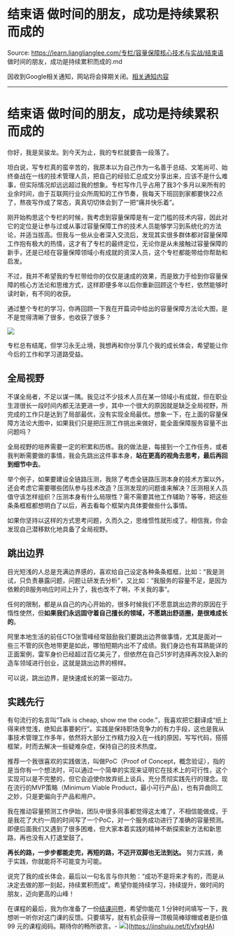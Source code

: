 # 结束语 做时间的朋友，成功是持续累积而成的 

Source: https://learn.lianglianglee.com/专栏/容量保障核心技术与实战/结束语 做时间的朋友，成功是持续累积而成的.md

因收到Google相关通知，网站将会择期关闭。[相关通知内容](https://lumendatabase.org/notices/44265620)

---

# 结束语 做时间的朋友，成功是持续累积而成的

你好，我是吴骏龙。到今天为止，我的专栏就要告一段落了。

坦白说，写专栏真的蛮辛苦的，我原本以为自己作为一名善于总结、文笔尚可、始终奋战在一线的技术管理人员，把自己的经验汇总成文分享出来，应该不是什么难事，但实际情况却远远超过我的想象。专栏写作几乎占用了我3个多月以来所有的业余时间，由于互联网行业众所周知的工作节奏，我每天下班回到家都要快22点了，熬夜写作成了常态，真真切切体会到了一把“痛并快乐着”。

刚开始构思这个专栏的时候，我考虑到容量保障是有一定门槛的技术内容，因此对它的定位是让参与过或从事过容量保障工作的技术人员能够学习到系统化的方法论，并适当拔高。但我与一些从业者深入交流后，发现其实很多群体都对容量保障工作抱有极大的热情，这才有了专栏的最终定位，无论你是从未接触过容量保障的新手，还是已经在容量保障领域小有成就的资深人员，这个专栏都能带给你帮助和启发。

不过，我并不希望我的专栏带给你的仅仅是速成的效果，而是致力于给到你容量保障的核心方法论和思维方式，这样即便多年以后你重新回顾这个专栏，依然能够时读时新，有不同的收获。

通过整个专栏的学习，你再回顾一下我在开篇词中给出的容量保障方法论大图，是不是觉得清晰了很多，也收获了很多？

![](assets/5bf22a0a47071ab80def7e88f4e3f67d.png)

专栏总有结尾，但学习永无止境，我想再和你分享几个我的成长体会，希望能让你今后的工作和学习道路受益。

## 全局视野

不谋全局者，不足以谋一隅。我见过不少技术人员在某一领域小有成就，但在职业生涯很长一段时间内都无法更进一步，其中一个很大的原因就是缺乏全局视野，所完成的工作只是达到了局部最优，没有实现全局最优。想象一下，在上面的容量保障方法论大图中，如果我们只是把压测工作挑出来做好，能全面保障服务容量不出问题吗？

全局视野的培养需要一定的积累和历练。我的做法是，每接到一个工作任务，或者我判断需要做的事情，我会先跳出这件事本身，**站在更高的视角去思考，最后再回到细节中去**。

举个例子，如果要建设全链路压测，我除了考虑全链路压测本身的技术方案以外，还会考虑它需要哪些团队参与技术改造？压测发现的问题谁来解决？压测相关人员值守该怎样组织？压测本身有什么局限性？需不需要其他工作辅助？等等，把这些条条框框都想明白了以后，再去看每个框架内具体要做些什么事情。

如果你坚持以这样的方式思考问题，久而久之，思维惯性就形成了。相信我，你会发现自己潜移默化地具备了全局视野。

## 跳出边界

目光短浅的人总是充满边界感的，喜欢给自己设定各种条条框框，比如：“我是测试，只负责暴露问题，问题让研发去分析”，又比如：“我服务的容量不足，是因为依赖的B服务响应时间上升了，我也改不了啊，不关我的事”。

任何的限制，都是从自己的内心开始的，很多时候我们不愿意跳出边界的原因在于惰性使然，但**如果我们永远固守着自己擅长的领域，不愿跳出舒适圈，是很难成长的**。

阿里本地生活的前任CTO张雪峰经常鼓励我们要跳出边界做事情，尤其是面对一些三不管的灰色地带更是如此，哪怕短期内出不了成绩。我们身边也有耳熟能详的正面案例，雷军身价已经超过百亿美元了，但依然在自己51岁时选择再次投入新的造车领域进行创业，这就是跳出边界的榜样。

可以说，跳出边界，是快速成长的第一驱动力。

## 实践先行

有句流行的名言叫“Talk is cheap, show me the code.”，我喜欢把它翻译成“纸上得来终觉浅，绝知此事要躬行”。实践是保持职场竞争力的有力手段，这也是我从事技术管理工作多年，依然将大部分工作精力投入在一线的原因，写写代码，搭搭框架，时而去解决一些疑难杂症，保持自己的技术热度。

推荐一个我很喜欢的实践做法，叫做PoC（Proof of Concept，概念验证），指的是当你有一个想法时，可以通过一个简单的实现来证明它在技术上的可行性，这个实现可以是不完整的，但它会迫使你放弃纸上谈兵，充分贯彻实践先行的理念。现在流行的MVP策略（Minimum Viable Product，最小可行产品），也有异曲同工之妙，只是更偏向于产品和用户。

我在推动容量预测工作伊始，团队中很多同事都觉得这太难了，不相信能做成，于是我花了大约一周的时间写了一个PoC，对一个服务成功进行了准确的容量预测。即便后面我们又遇到了很多困难，但大家本着实践的精神不断探索新方法和新思路，再也没有人打退堂鼓了。

**再长的路，一步步都能走完，再短的路，不迈开双脚也无法到达。** 努力实践，勇于实践，你就能将不可能变为可能。

说完了我的成长体会，最后以一句名言与你共勉：“成功不是将来才有的，而是从决定去做的那一刻起，持续累积而成”。希望你能持续学习，持续提升，做时间的朋友，迈向更高的山峰！

在课程的最后，我为你准备了一份[结课问卷](https://jinshuju.net/f/yfxgHA)，希望你能花 1 分钟时间填写一下，我想听一听你对这门课的反馈。只要填写，就有机会获得一顶极简棒球帽或者是价值 99 元的课程阅码。期待你的畅所欲言。-
![](assets/d66be1efe5e98514bb8741b7268eb8a8.jpg)](<https://jinshuju.net/f/yfxgHA>)
